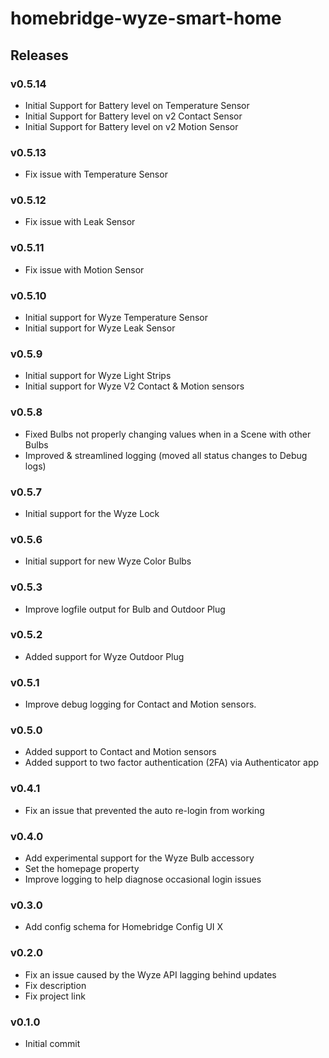 # homebridge-wyze-smart-home
## Releases

### v0.5.14
- Initial Support for Battery level on Temperature Sensor
- Initial Support for Battery level on v2 Contact Sensor
- Initial Support for Battery level on v2 Motion Sensor

### v0.5.13
- Fix issue with Temperature Sensor

### v0.5.12
- Fix issue with Leak Sensor

### v0.5.11
- Fix issue with Motion Sensor

### v0.5.10
- Initial support for Wyze Temperature Sensor
- Initial support for Wyze Leak Sensor

### v0.5.9
- Initial support for Wyze Light Strips
- Initial support for Wyze V2 Contact & Motion sensors

### v0.5.8
- Fixed Bulbs not properly changing values when in a Scene with other Bulbs
- Improved & streamlined logging (moved all status changes to Debug logs)

### v0.5.7
- Initial support for the Wyze Lock

### v0.5.6
- Initial support for new Wyze Color Bulbs

### v0.5.3
- Improve logfile output for Bulb and Outdoor Plug

### v0.5.2
- Added support for Wyze Outdoor Plug

### v0.5.1
- Improve debug logging for Contact and Motion sensors.

### v0.5.0
- Added support to Contact and Motion sensors
- Added support to two factor authentication (2FA) via Authenticator app

### v0.4.1
- Fix an issue that prevented the auto re-login from working

### v0.4.0
- Add experimental support for the Wyze Bulb accessory
- Set the homepage property
- Improve logging to help diagnose occasional login issues

### v0.3.0
- Add config schema for Homebridge Config UI X

### v0.2.0
- Fix an issue caused by the Wyze API lagging behind updates
- Fix description
- Fix project link

### v0.1.0
- Initial commit
